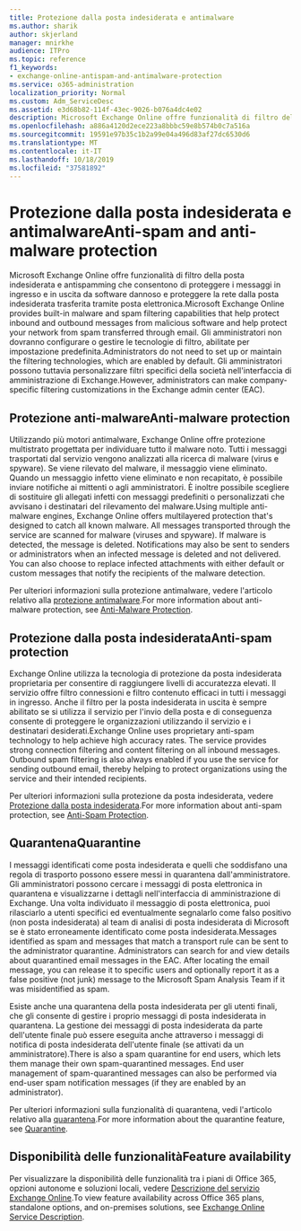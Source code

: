 ```yaml
---
title: Protezione dalla posta indesiderata e antimalware
ms.author: sharik
author: skjerland
manager: mnirkhe
audience: ITPro
ms.topic: reference
f1_keywords:
- exchange-online-antispam-and-antimalware-protection
ms.service: o365-administration
localization_priority: Normal
ms.custom: Adm_ServiceDesc
ms.assetid: e3d68b82-114f-43ec-9026-b076a4dc4e02
description: Microsoft Exchange Online offre funzionalità di filtro della posta indesiderata e antispamming che consentono di proteggere i messaggi in ingresso e in uscita da software dannoso e proteggere la rete dalla posta indesiderata trasferita tramite posta elettronica. Gli amministratori non dovranno configurare o gestire le tecnologie di filtro, abilitate per impostazione predefinita. Gli amministratori possono tuttavia personalizzare filtri specifici della società nell'interfaccia di amministrazione di Exchange.
ms.openlocfilehash: a886a4120d2ece223a8bbbc59e8b574b0c7a516a
ms.sourcegitcommit: 19591e97b35c1b2a99e04a496d83af27dc6530d6
ms.translationtype: MT
ms.contentlocale: it-IT
ms.lasthandoff: 10/18/2019
ms.locfileid: "37581892"
---
```

# <a name="anti-spam-and-anti-malware-protection"></a><span data-ttu-id="ea288-105">Protezione dalla posta indesiderata e antimalware</span><span class="sxs-lookup"><span data-stu-id="ea288-105">Anti-spam and anti-malware protection</span></span>

<span data-ttu-id="ea288-106">Microsoft Exchange Online offre funzionalità di filtro della posta indesiderata e antispamming che consentono di proteggere i messaggi in ingresso e in uscita da software dannoso e proteggere la rete dalla posta indesiderata trasferita tramite posta elettronica.</span><span class="sxs-lookup"><span data-stu-id="ea288-106">Microsoft Exchange Online provides built-in malware and spam filtering capabilities that help protect inbound and outbound messages from malicious software and help protect your network from spam transferred through email.</span></span> <span data-ttu-id="ea288-107">Gli amministratori non dovranno configurare o gestire le tecnologie di filtro, abilitate per impostazione predefinita.</span><span class="sxs-lookup"><span data-stu-id="ea288-107">Administrators do not need to set up or maintain the filtering technologies, which are enabled by default.</span></span> <span data-ttu-id="ea288-108">Gli amministratori possono tuttavia personalizzare filtri specifici della società nell'interfaccia di amministrazione di Exchange.</span><span class="sxs-lookup"><span data-stu-id="ea288-108">However, administrators can make company-specific filtering customizations in the Exchange admin center (EAC).</span></span>
  
## <a name="anti-malware-protection"></a><span data-ttu-id="ea288-109">Protezione anti-malware</span><span class="sxs-lookup"><span data-stu-id="ea288-109">Anti-malware protection</span></span>

<span data-ttu-id="ea288-p103">Utilizzando più motori antimalware, Exchange Online offre protezione multistrato progettata per individuare tutto il malware noto. Tutti i messaggi trasportati dal servizio vengono analizzati alla ricerca di malware (virus e spyware). Se viene rilevato del malware, il messaggio viene eliminato. Quando un messaggio infetto viene eliminato e non recapitato, è possibile inviare notifiche ai mittenti o agli amministratori. È inoltre possibile scegliere di sostituire gli allegati infetti con messaggi predefiniti o personalizzati che avvisano i destinatari del rilevamento del malware.</span><span class="sxs-lookup"><span data-stu-id="ea288-p103">Using multiple anti-malware engines, Exchange Online offers multilayered protection that's designed to catch all known malware. All messages transported through the service are scanned for malware (viruses and spyware). If malware is detected, the message is deleted. Notifications may also be sent to senders or administrators when an infected message is deleted and not delivered. You can also choose to replace infected attachments with either default or custom messages that notify the recipients of the malware detection.</span></span>
  
<span data-ttu-id="ea288-115">Per ulteriori informazioni sulla protezione antimalware, vedere l'articolo relativo alla [protezione antimalware](https://go.microsoft.com/fwlink/p/?LinkId=271753).</span><span class="sxs-lookup"><span data-stu-id="ea288-115">For more information about anti-malware protection, see [Anti-Malware Protection](https://go.microsoft.com/fwlink/p/?LinkId=271753).</span></span>
  
## <a name="anti-spam-protection"></a><span data-ttu-id="ea288-116">Protezione dalla posta indesiderata</span><span class="sxs-lookup"><span data-stu-id="ea288-116">Anti-spam protection</span></span>

<span data-ttu-id="ea288-p104">Exchange Online utilizza la tecnologia di protezione da posta indesiderata proprietaria per consentire di raggiungere livelli di accuratezza elevati. Il servizio offre filtro connessioni e filtro contenuto efficaci in tutti i messaggi in ingresso. Anche il filtro per la posta indesiderata in uscita è sempre abilitato se si utilizza il servizio per l'invio della posta e di conseguenza consente di proteggere le organizzazioni utilizzando il servizio e i destinatari desiderati.</span><span class="sxs-lookup"><span data-stu-id="ea288-p104">Exchange Online uses proprietary anti-spam technology to help achieve high accuracy rates. The service provides strong connection filtering and content filtering on all inbound messages. Outbound spam filtering is also always enabled if you use the service for sending outbound email, thereby helping to protect organizations using the service and their intended recipients.</span></span>
  
<span data-ttu-id="ea288-120">Per ulteriori informazioni sulla protezione da posta indesiderata, vedere [Protezione dalla posta indesiderata](https://support.office.com/en-us/article/Office-365-Email-Anti-Spam-Protection-6a601501-a6a8-4559-b2e7-56b59c96a586?ui=en-US&amp;rs=en-US&amp;ad=US).</span><span class="sxs-lookup"><span data-stu-id="ea288-120">For more information about anti-spam protection, see [Anti-Spam Protection](https://support.office.com/en-us/article/Office-365-Email-Anti-Spam-Protection-6a601501-a6a8-4559-b2e7-56b59c96a586?ui=en-US&amp;rs=en-US&amp;ad=US).</span></span>
  
## <a name="quarantine"></a><span data-ttu-id="ea288-121">Quarantena</span><span class="sxs-lookup"><span data-stu-id="ea288-121">Quarantine</span></span>

<span data-ttu-id="ea288-p105">I messaggi identificati come posta indesiderata e quelli che soddisfano una regola di trasporto possono essere messi in quarantena dall'amministratore. Gli amministratori possono cercare i messaggi di posta elettronica in quarantena e visualizzarne i dettagli nell'interfaccia di amministrazione di Exchange. Una volta individuato il messaggio di posta elettronica, puoi rilasciarlo a utenti specifici ed eventualmente segnalarlo come falso positivo (non posta indesiderata) al team di analisi di posta indesiderata di Microsoft se è stato erroneamente identificato come posta indesiderata.</span><span class="sxs-lookup"><span data-stu-id="ea288-p105">Messages identified as spam and messages that match a transport rule can be sent to the administrator quarantine. Administrators can search for and view details about quarantined email messages in the EAC. After locating the email message, you can release it to specific users and optionally report it as a false positive (not junk) message to the Microsoft Spam Analysis Team if it was misidentified as spam.</span></span>
  
<span data-ttu-id="ea288-p106">Esiste anche una quarantena della posta indesiderata per gli utenti finali, che gli consente di gestire i proprio messaggi di posta indesiderata in quarantena. La gestione dei messaggi di posta indesiderata da parte dell'utente finale può essere eseguita anche attraverso i messaggi di notifica di posta indesiderata dell'utente finale (se attivati da un amministratore).</span><span class="sxs-lookup"><span data-stu-id="ea288-p106">There is also a spam quarantine for end users, which lets them manage their own spam-quarantined messages. End user management of spam-quarantined messages can also be performed via end-user spam notification messages (if they are enabled by an administrator).</span></span>
  
<span data-ttu-id="ea288-127">Per ulteriori informazioni sulla funzionalità di quarantena, vedi l'articolo relativo alla [quarantena](https://go.microsoft.com/fwlink/p/?LinkId=271755).</span><span class="sxs-lookup"><span data-stu-id="ea288-127">For more information about the quarantine feature, see [Quarantine](https://go.microsoft.com/fwlink/p/?LinkId=271755).</span></span>
  
## <a name="feature-availability"></a><span data-ttu-id="ea288-128">Disponibilità delle funzionalità</span><span class="sxs-lookup"><span data-stu-id="ea288-128">Feature availability</span></span>

<span data-ttu-id="ea288-129">Per visualizzare la disponibilità delle funzionalità tra i piani di Office 365, opzioni autonome e soluzioni locali, vedere [Descrizione del servizio Exchange Online](exchange-online-service-description.md).</span><span class="sxs-lookup"><span data-stu-id="ea288-129">To view feature availability across Office 365 plans, standalone options, and on-premises solutions, see [Exchange Online Service Description](exchange-online-service-description.md).</span></span>
  

